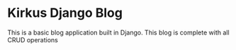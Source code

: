 # Kirkus Django Blog

This is a basic blog application built in Django. This blog is complete with all CRUD operations 
